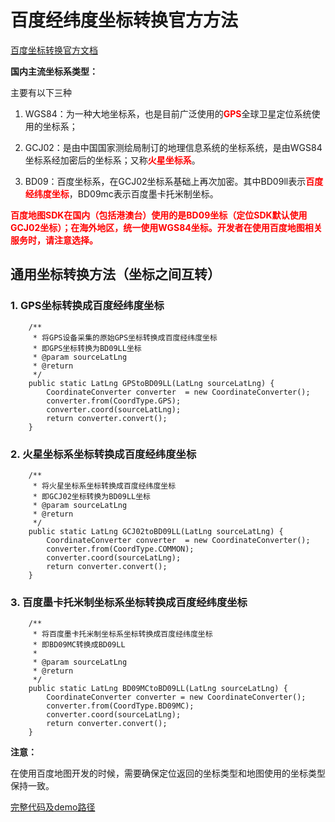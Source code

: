 # 百度经纬度坐标转换官方方法

[百度坐标转换官方文档](http://lbsyun.baidu.com/index.php?title=androidsdk/guide/tool/coordinate)

**国内主流坐标系类型：**

主要有以下三种

1. WGS84：为一种大地坐标系，也是目前广泛使用的<font color=red>**GPS**</font>全球卫星定位系统使用的坐标系；

2. GCJ02：是由中国国家测绘局制订的地理信息系统的坐标系统，是由WGS84坐标系经加密后的坐标系；又称<font color=red>**火星坐标系**</font>。

3. BD09：百度坐标系，在GCJ02坐标系基础上再次加密。其中BD09ll表示<font color=red>**百度经纬度坐标**</font>，BD09mc表示百度墨卡托米制坐标。

<font color=red>**百度地图SDK在国内（包括港澳台）使用的是BD09坐标（定位SDK默认使用GCJ02坐标）；在海外地区，统一使用WGS84坐标。开发者在使用百度地图相关服务时，请注意选择。**</font>

## 通用坐标转换方法（坐标之间互转）

### 1. GPS坐标转换成百度经纬度坐标

```
    /**
     * 将GPS设备采集的原始GPS坐标转换成百度经纬度坐标
     * 即GPS坐标转换为BD09LL坐标
     * @param sourceLatLng
     * @return
     */
    public static LatLng GPStoBD09LL(LatLng sourceLatLng) {
        CoordinateConverter converter  = new CoordinateConverter();
        converter.from(CoordType.GPS);
        converter.coord(sourceLatLng);
        return converter.convert();
    }
```

### 2. 火星坐标系坐标转换成百度经纬度坐标

```
    /**
     * 将火星坐标系坐标转换成百度经纬度坐标
     * 即GCJ02坐标转换为BD09LL坐标
     * @param sourceLatLng
     * @return
     */
    public static LatLng GCJ02toBD09LL(LatLng sourceLatLng) {
        CoordinateConverter converter  = new CoordinateConverter();
        converter.from(CoordType.COMMON);
        converter.coord(sourceLatLng);
        return converter.convert();
    }
```

### 3. 百度墨卡托米制坐标系坐标转换成百度经纬度坐标

```
    /**
     * 将百度墨卡托米制坐标系坐标转换成百度经纬度坐标
     * 即BD09MC转换成BD09LL
     *
     * @param sourceLatLng
     * @return
     */
    public static LatLng BD09MCtoBD09LL(LatLng sourceLatLng) {
        CoordinateConverter converter = new CoordinateConverter();
        converter.from(CoordType.BD09MC);
        converter.coord(sourceLatLng);
        return converter.convert();
    }
```

**注意：**

在使用百度地图开发的时候，需要确保定位返回的坐标类型和地图使用的坐标类型保持一致。


[完整代码及demo路径](https://github.com/YoungBear/BaiduDemo/blob/master/app/src/main/java/com/ysx/baidu/demo/utils/ConverterUtils.java)




